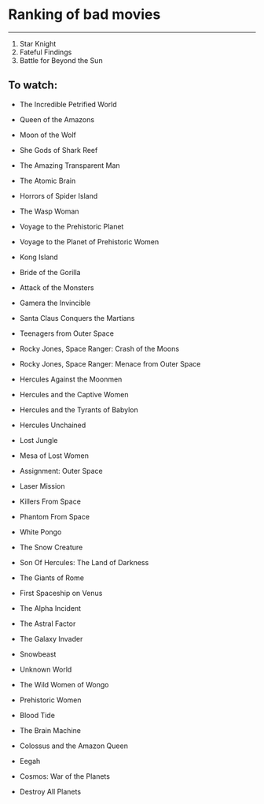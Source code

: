 # Ranking of bad movies

***

1. Star Knight
1. Fateful Findings
1. Battle for Beyond the Sun

## To watch:

- The Incredible Petrified World
- Queen of the Amazons
- Moon of the Wolf
- She Gods of Shark Reef
- The Amazing Transparent Man
- The Atomic Brain

- Horrors of Spider Island
- The Wasp Woman
- Voyage to the Prehistoric Planet
- Voyage to the Planet of Prehistoric Women

- Kong Island
- Bride of the Gorilla
- Attack of the Monsters
- Gamera the Invincible

- Santa Claus Conquers the Martians
- Teenagers from Outer Space
- Rocky Jones, Space Ranger: Crash of the Moons
- Rocky Jones, Space Ranger: Menace from Outer Space

- Hercules Against the Moonmen
- Hercules and the Captive Women
- Hercules and the Tyrants of Babylon
- Hercules Unchained

- Lost Jungle
- Mesa of Lost Women
- Assignment: Outer Space
- Laser Mission

- Killers From Space
- Phantom From Space
- White Pongo
- The Snow Creature

- Son Of Hercules: The Land of Darkness
- The Giants of Rome
- First Spaceship on Venus
- The Alpha Incident

- The Astral Factor
- The Galaxy Invader
- Snowbeast
- Unknown World

- The Wild Women of Wongo
- Prehistoric Women
- Blood Tide
- The Brain Machine

- Colossus and the Amazon Queen
- Eegah
- Cosmos: War of the Planets
- Destroy All Planets

